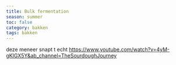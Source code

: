 ```yaml
---
title: Bulk fermentation
season: summer
toc: false
category: bakken
tags: bakken
---
```


deze meneer snapt t echt
https://www.youtube.com/watch?v=4yM-gKlGX5Y&ab_channel=TheSourdoughJourney
